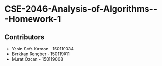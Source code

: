 # CSE-2046-Analysis-of-Algorithms---Homework-1

## **Contributors** <br />
* Yasin Sefa Kırman - 150119034<br />
* Berkkan Rençber - 150119011<br />
* Murat Özcan - 150119008
